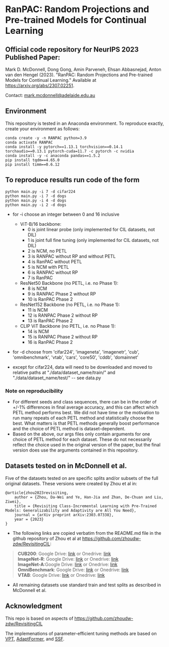 # RanPAC: Random Projections and Pre-trained Models for Continual Learning

## Official code repository for NeurIPS 2023 Published Paper:

Mark D. McDonnell, Dong Gong, Amin Parveneh, Ehsan Abbasnejad, Anton van den Hengel (2023). "RanPAC: Random Projections and Pre-trained Models for Continual Learning." Available at <https://arxiv.org/abs/2307.02251>.

Contact: <mark.mcdonnell@adelaide.edu.au>

## Environment

This repository is tested in an Anaconda environment. To reproduce exactly, create your environment as follows:

```
conda create -y -n RANPAC python=3.9
conda activate RANPAC
conda install -y pytorch==1.13.1 torchvision==0.14.1 torchaudio==0.13.1 pytorch-cuda=11.7 -c pytorch -c nvidia
conda install -y -c anaconda pandas==1.5.2
pip install tqdm==4.65.0 
pip install timm==0.6.12
```

## To reproduce results run code of the form

```
python main.py -i 7 -d cifar224
python main.py -i 7 -d dogs
python main.py -i 4 -d dogs
python main.py -i 2 -d dogs
```

- for -i choose an integer between 0 and 16 inclusive

    - ViT-B/16 backbone:
        - 0 is joint linear probe (only implemented for CIL datasets, not DIL)
        - 1 is joint full fine tuning (only implemented for CIL datasets, not DIL)
        - 2 is NCM, no PETL
        - 3 is RANPAC without RP and without PETL
        - 4 is RanPAC without PETL
        - 5 is NCM with PETL
        - 6 is RANPAC without RP
        - 7 is RanPAC
    - ResNet50 Backbone (no PETL, i.e. no Phase 1):
        - 8 is NCM
        - 9 is RANPAC Phase 2 without RP
        - 10 is RanPAC Phase 2
    - ResNet152 Backbone (no PETL, i.e. no Phase 1):
        - 11 is NCM
        - 12 is RANPAC Phase 2 without RP
        - 13 is RanPAC Phase 2
    - CLIP ViT Backbone (no PETL, i.e. no Phase 1):
        - 14 is NCM
        - 15 is RANPAC Phase 2 without RP
        - 16 is RanPAC Phase 2

- for -d choose from 'cifar224', 'imageneta', 'imagenetr', 'cub', 'omnibenchmark', 'vtab', 'cars', 'core50', 'cddb', 'domainnet'
- except for cifar224, data will need to be downloaded and moved to relative paths at "./data/dataset_name/train/" and "./data/dataset_name/test/" -- see data.py

### Note on reproducibility

- For different seeds and class sequences, there can be in the order of +/-1% differences in final average accuracy, and this can affect which PETL method performs best. We did not have time or the motivation to run many repeats of each PETL method and statistically choose the best. What matters is that PETL methods generally boost performance and the choice of PETL method is dataset-dependent.
- Based on the above, our args files only contain arguments for one choice of PETL method for each dataset. These do not necessarily reflect the choice used in the original version of the paper, but the final version does use the arguments contained in this repository.

## Datasets tested on in McDonnell et al.

Five of the datasets tested on are specific splits and/or subsets of the full original datasets. These versions were created by Zhou et al in:

    @article{zhou2023revisiting,
        author = {Zhou, Da-Wei and Ye, Han-Jia and Zhan, De-Chuan and Liu, Ziwei},
        title = {Revisiting Class-Incremental Learning with Pre-Trained Models: Generalizability and Adaptivity are All You Need},
        journal = {arXiv preprint arXiv:2303.07338},
        year = {2023}
    }

- The following links are copied verbatim from the README.md file in the github repository of Zhou et al at https://github.com/zhoudw-zdw/RevisitingCIL:

> **CUB200**:  Google Drive: [link](https://drive.google.com/file/d/1XbUpnWpJPnItt5zQ6sHJnsjPncnNLvWb/view?usp=sharing) or Onedrive: [link](https://entuedu-my.sharepoint.com/:u:/g/personal/n2207876b_e_ntu_edu_sg/EVV4pT9VJ9pBrVs2x0lcwd0BlVQCtSrdbLVfhuajMry-lA?e=L6Wjsc)  
> **ImageNet-R**: Google Drive: [link](https://drive.google.com/file/d/1SG4TbiL8_DooekztyCVK8mPmfhMo8fkR/view?usp=sharing) or Onedrive: [link](https://entuedu-my.sharepoint.com/:u:/g/personal/n2207876b_e_ntu_edu_sg/EU4jyLL29CtBsZkB6y-JSbgBzWF5YHhBAUz1Qw8qM2954A?e=hlWpNW)  
> **ImageNet-A**:Google Drive: [link](https://drive.google.com/file/d/19l52ua_vvTtttgVRziCZJjal0TPE9f2p/view?usp=sharing) or Onedrive: [link](https://entuedu-my.sharepoint.com/:u:/g/personal/n2207876b_e_ntu_edu_sg/ERYi36eg9b1KkfEplgFTW3gBg1otwWwkQPSml0igWBC46A?e=NiTUkL)  
> **OmniBenchmark**: Google Drive: [link](https://drive.google.com/file/d/1AbCP3zBMtv_TDXJypOCnOgX8hJmvJm3u/view?usp=sharing) or Onedrive: [link](https://entuedu-my.sharepoint.com/:u:/g/personal/n2207876b_e_ntu_edu_sg/EcoUATKl24JFo3jBMnTV2WcBwkuyBH0TmCAy6Lml1gOHJA?e=eCNcoA)  
> **VTAB**: Google Drive: [link](https://drive.google.com/file/d/1xUiwlnx4k0oDhYi26KL5KwrCAya-mvJ_/view?usp=sharing) or Onedrive: [link](https://entuedu-my.sharepoint.com/:u:/g/personal/n2207876b_e_ntu_edu_sg/EQyTP1nOIH5PrfhXtpPgKQ8BlEFW2Erda1t7Kdi3Al-ePw?e=Yt4RnV)  

- All remaining datasets use standard train and test splits as described in McDonnell et al.


## Acknowledgment
This repo is based on aspects of https://github.com/zhoudw-zdw/RevisitingCIL

The implemenations of parameter-efficient tuning methods are based on [VPT](https://github.com/sagizty/VPT), [AdaptFormer](https://github.com/ShoufaChen/AdaptFormer), and [SSF](https://github.com/dongzelian/SSF).
